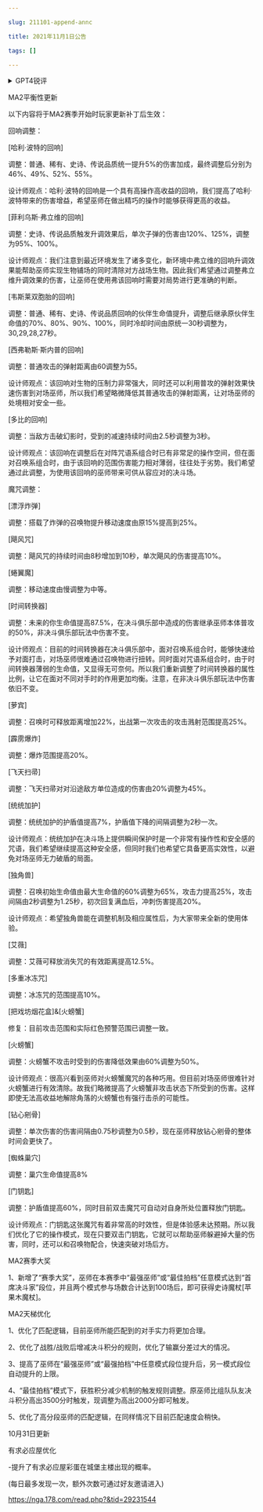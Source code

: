 ---
slug: 211101-append-annc
title: 2021年11月1日公告
tags: []
---
<details>
<summary>GPT4锐评</summary>

</details>
<!--truncate-->














MA2平衡性更新

以下内容将于MA2赛季开始时玩家更新补丁后生效：

回响调整：

[哈利·波特的回响]

调整：普通、稀有、史诗、传说品质统一提升5%的伤害加成，最终调整后分别为46%、49%、52%、55%。

设计师观点：哈利·波特的回响是一个具有高操作高收益的回响，我们提高了哈利·波特带来的伤害增益，希望巫师在做出精巧的操作时能够获得更高的收益。

[菲利乌斯·弗立维的回响]

调整：史诗、传说品质触发升调效果后，单次子弹的伤害由120%、125%，调整为95%、100%。

设计师观点：我们注意到最近环境发生了诸多变化，新环境中弗立维的回响升调效果能帮助巫师实现生物铺场的同时清除对方战场生物。因此我们希望通过调整弗立维升调效果的伤害，让巫师在使用弗该回响时需要对局势进行更准确的判断。

[韦斯莱双胞胎的回响]

调整：普通、稀有、史诗、传说品质回响的伙伴生命值提升，调整后继承原伙伴生命值的70%、80%、90%、100%，同时冷却时间由原统一30秒调整为，30,29,28,27秒。

[西弗勒斯·斯内普的回响]

调整：普通攻击的弹射距离由60调整为55。

设计师观点：该回响对生物的压制力非常强大，同时还可以利用普攻的弹射效果快速伤害到对场巫师，所以我们希望略微降低其普通攻击的弹射距离，让对场巫师的处境相对安全一些。

[多比的回响]

调整：当敌方击破幻影时，受到的减速持续时间由2.5秒调整为3秒。

设计师观点：该回响在调整后在对阵咒语系组合时已有非常足的操作空间，但在面对召唤系组合时，由于该回响的范围伤害能力相对薄弱，往往处于劣势。我们希望通过此调整，为使用该回响的巫师带来可供从容应对的决斗场。

魔咒调整：

[漂浮炸弹]

调整：搭载了炸弹的召唤物提升移动速度由原15%提高到25%。

[飓风咒]

调整：飓风咒的持续时间由8秒增加到10秒，单次飓风的伤害提高10%。

[蜷翼魔]

调整：移动速度由慢调整为中等。

[时间转换器]

调整：未来的你生命值提高87.5%，在决斗俱乐部中造成的伤害继承巫师本体普攻的50%，非决斗俱乐部玩法中伤害不变。

设计师观点：目前的时间转换器在决斗俱乐部中，面对召唤系组合时，能够快速给予对面打击，对场巫师很难通过召唤物进行扭转。同时面对咒语系组合时，由于时间转换器薄弱的生命值，又显得无可奈何。所以我们重新调整了时间转换器的属性比例，让它在面对不同对手时的作用更加均衡。注意，在非决斗俱乐部玩法中伤害依旧不变。

[萝宾]

调整：召唤时可释放距离增加22%，出战第一次攻击的攻击溅射范围提高25%。

[霹雳爆炸]

调整：爆炸范围提高20%。

[飞天扫帚]

调整：飞天扫帚对对沿途敌方单位造成的伤害由20%调整为45%。

[统统加护]

调整：统统加护的护盾值提高7%，护盾值下降的间隔调整为2秒一次。

设计师观点：统统加护在决斗场上提供瞬间保护时是一个非常有操作性和安全感的咒语，我们希望继续提高这种安全感，但同时我们也希望它具备更高实效性，以避免对场巫师无力破盾的局面。

[独角兽]

调整：召唤初始生命值由最大生命值的60%调整为65%，攻击力提高25%，攻击间隔由2秒调整为1.25秒，初次回复满血后，冲刺伤害提高20%。

设计师观点：希望独角兽能在调整机制及相应属性后，为大家带来全新的使用体验。

[艾薇]

调整：艾薇可释放消失咒的有效距离提高12.5%。

[多重冰冻咒]

调整：冰冻咒的范围提高10%。

[把戏坊烟花盒]&[火螃蟹]

修复：目前攻击范围和实际红色预警范围已调整一致。

[火螃蟹]

调整：火螃蟹不攻击时受到的伤害降低效果由60%调整为50%。

设计师观点：很高兴看到巫师对火螃蟹魔咒的各种巧用。但目前对场巫师很难针对火螃蟹进行有效清除。故我们略微提高了火螃蟹非攻击状态下所受到的伤害。这样即使无法高收益地解除角落的火螃蟹也有强行击杀的可能性。

[钻心剜骨]

调整：单次伤害的伤害间隔由0.75秒调整为0.5秒，现在巫师释放钻心剜骨的整体时间会更快了。

[蜘蛛巢穴]

调整：巢穴生命值提高8%

[门钥匙]

调整：护盾值提高60%，同时目前双击魔咒可自动对自身所处位置释放门钥匙。

设计师观点：门钥匙这张魔咒有着非常高的时效性，但是体验感未达预期。所以我们优化了它的操作模式，现在只要双击门钥匙，它就可以帮助巫师躲避掉大量的伤害，同时，还可以和召唤物配合，快速突破对场后方。

MA2赛季大奖

1、新增了“赛季大奖”，巫师在本赛季中“最强巫师”或“最佳拍档”任意模式达到“首席决斗家”段位，并且两个模式参与场数合计达到100场后，即可获得史诗魔杖[苹果木魔杖]。

MA2天梯优化

1、优化了匹配逻辑，目前巫师所能匹配到的对手实力将更加合理。

2、优化了战胜/战败后增减决斗积分的规则，优化了输赢分差过大的情况。

3、提高了巫师在“最强巫师”或“最强拍档”中任意模式段位提升后，另一模式段位自动提升的上限。

4、“最佳拍档”模式下，获胜积分减少机制的触发规则调整。原巫师比组队队友决斗积分高出3500分时触发，现调整为高出2000分即可触发。

5、优化了高分段巫师的匹配逻辑，在同样情况下目前匹配速度会稍快。

10月31日更新

有求必应屋优化

-提升了有求必应屋彩蛋在城堡主楼出现的概率。

(每日最多发现一次，额外次数可通过好友邀请进入)

https://nga.178.com/read.php?&tid=29231544